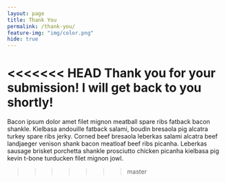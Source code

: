 ```yaml
---
layout: page
title: Thank You
permalink: /thank-you/
feature-img: "img/color.png"
hide: true
---
```


<<<<<<< HEAD
Thank you for your submission! I will get back to you shortly!
=======
Bacon ipsum dolor amet filet mignon meatball spare ribs fatback bacon shankle. Kielbasa andouille fatback salami, boudin bresaola pig alcatra turkey spare ribs jerky. Corned beef bresaola leberkas salami alcatra beef landjaeger venison shank bacon meatloaf beef ribs picanha. Leberkas sausage brisket porchetta shankle prosciutto chicken picanha kielbasa pig kevin t-bone turducken filet mignon jowl.
>>>>>>> master
